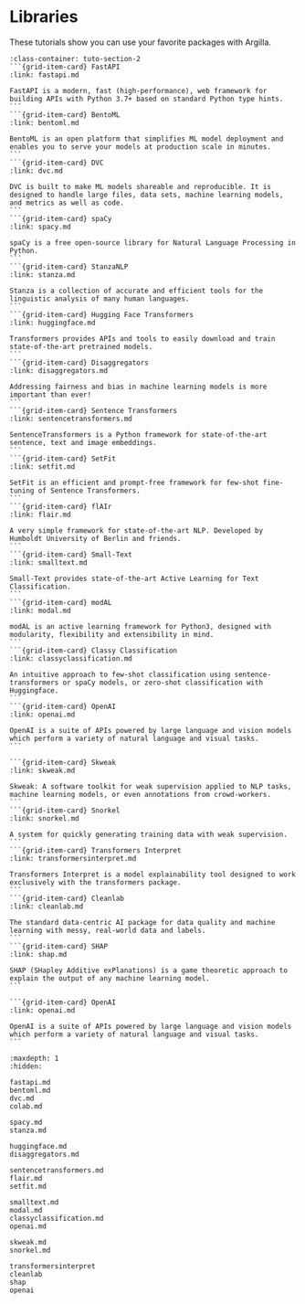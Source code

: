 # Libraries

These tutorials show you can use your favorite packages with Argilla.

````{grid} 1 1 2 2
:class-container: tuto-section-2
```{grid-item-card} FastAPI
:link: fastapi.md

FastAPI is a modern, fast (high-performance), web framework for building APIs with Python 3.7+ based on standard Python type hints.
```
```{grid-item-card} BentoML
:link: bentoml.md

BentoML is an open platform that simplifies ML model deployment and enables you to serve your models at production scale in minutes.
```
```{grid-item-card} DVC
:link: dvc.md

DVC is built to make ML models shareable and reproducible. It is designed to handle large files, data sets, machine learning models, and metrics as well as code.
```
```{grid-item-card} spaCy
:link: spacy.md

spaCy is a free open-source library for Natural Language Processing in Python.
```
```{grid-item-card} StanzaNLP
:link: stanza.md

Stanza is a collection of accurate and efficient tools for the linguistic analysis of many human languages.
```
```{grid-item-card} Hugging Face Transformers
:link: huggingface.md

Transformers provides APIs and tools to easily download and train state-of-the-art pretrained models.
```
```{grid-item-card} Disaggregators
:link: disaggregators.md

Addressing fairness and bias in machine learning models is more important than ever!
```
```{grid-item-card} Sentence Transformers
:link: sentencetransformers.md

SentenceTransformers is a Python framework for state-of-the-art sentence, text and image embeddings.
```
```{grid-item-card} SetFit
:link: setfit.md

SetFit is an efficient and prompt-free framework for few-shot fine-tuning of Sentence Transformers.
```
```{grid-item-card} flAIr
:link: flair.md

A very simple framework for state-of-the-art NLP. Developed by Humboldt University of Berlin and friends.
```
```{grid-item-card} Small-Text
:link: smalltext.md

Small-Text provides state-of-the-art Active Learning for Text Classification.
```
```{grid-item-card} modAL
:link: modal.md

modAL is an active learning framework for Python3, designed with modularity, flexibility and extensibility in mind.
```
```{grid-item-card} Classy Classification
:link: classyclassification.md

An intuitive approach to few-shot classification using sentence-transformers or spaCy models, or zero-shot classification with Huggingface.
```
```{grid-item-card} OpenAI
:link: openai.md

OpenAI is a suite of APIs powered by large language and vision models which perform a variety of natural language and visual tasks.
```

```{grid-item-card} Skweak
:link: skweak.md

Skweak: A software toolkit for weak supervision applied to NLP tasks, machine learning models, or even annotations from crowd-workers.
```
```{grid-item-card} Snorkel
:link: snorkel.md

A system for quickly generating training data with weak supervision.
```
```{grid-item-card} Transformers Interpret
:link: transformersinterpret.md

Transformers Interpret is a model explainability tool designed to work exclusively with the transformers package.
```
```{grid-item-card} Cleanlab
:link: cleanlab.md

The standard data-centric AI package for data quality and machine learning with messy, real-world data and labels.
```
```{grid-item-card} SHAP
:link: shap.md

SHAP (SHapley Additive exPlanations) is a game theoretic approach to explain the output of any machine learning model.
```

```{grid-item-card} OpenAI
:link: openai.md

OpenAI is a suite of APIs powered by large language and vision models which perform a variety of natural language and visual tasks.
```
````

```{toctree}
:maxdepth: 1
:hidden:

fastapi.md
bentoml.md
dvc.md
colab.md

spacy.md
stanza.md

huggingface.md
disaggregators.md

sentencetransformers.md
flair.md
setfit.md

smalltext.md
modal.md
classyclassification.md
openai.md

skweak.md
snorkel.md

transformersinterpret
cleanlab
shap
openai
```

